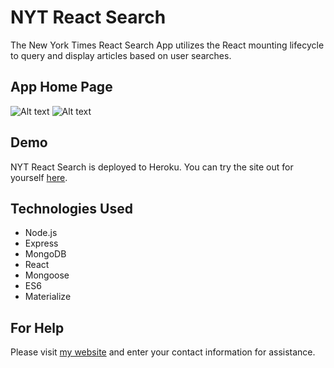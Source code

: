 # NYT React Search
The New York Times React Search App utilizes the React mounting lifecycle to query and display articles based on user searches. 

## App Home Page
![Alt text](/Pictures/NYT.png)
![Alt text](./Pictures/Result.png)

## Demo
NYT React Search is deployed to Heroku. You can try the site out for yourself [here]().

## Technologies Used
- Node.js
- Express
- MongoDB
- React
- Mongoose
- ES6
- Materialize

## For Help
Please visit [my website](https://fdunigan.github.io/) and enter your contact information for assistance. 